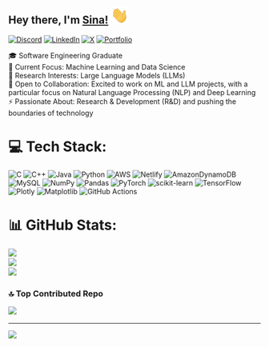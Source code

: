 <!--
**sinapordanesh/sinapordanesh** is a ✨ _special_ ✨ repository because its `README.md` (this file) appears on your GitHub profile.

Here are some ideas to get you started:

- 🔭 I’m currently working on ...
- 🌱 I’m currently learning ...
- 👯 I’m looking to collaborate on ...
- 🤔 I’m looking for help with ...
- 💬 Ask me about ...
- 📫 How to reach me: ...
- 😄 Pronouns: ...
- ⚡ Fun fact: ...
-->

## Hey there, I'm [Sina!](https://samanpordanesh.com/) <img alt="GIF" src="https://raw.githubusercontent.com/Brillianttyagi/Brillianttyagi/master/hand.gif" width=35 />
[![Discord](https://img.shields.io/badge/Discord-%237289DA.svg?logo=discord&logoColor=white)](https://discord.gg/sina4437) [![LinkedIn](https://img.shields.io/badge/LinkedIn-%230077B5.svg?logo=linkedin&logoColor=white)](https://linkedin.com/in/linkedin.com/in/samanpordanesh) [![X](https://img.shields.io/badge/X-black.svg?logo=X&logoColor=white)](https://x.com/@sina_pordanesh) 
[![Portfolio](https://img.shields.io/badge/Saman's_Website-Online-blue)](https://samanpordanesh.com/)

🎓 Software Engineering Graduate<br>
🌱 Current Focus: Machine Learning and Data Science<br>
🔭 Research Interests: Large Language Models (LLMs)<br>
🤔 Open to Collaboration: Excited to work on ML and LLM projects, with a particular focus on Natural Language Processing (NLP) and Deep Learning<br>
⚡ Passionate About: Research & Development (R&D) and pushing the boundaries of technology<br>

# 💻 Tech Stack:
![C](https://img.shields.io/badge/c-%2300599C.svg?style=for-the-badge&logo=c&logoColor=white) ![C++](https://img.shields.io/badge/c++-%2300599C.svg?style=for-the-badge&logo=c%2B%2B&logoColor=white) ![Java](https://img.shields.io/badge/java-%23ED8B00.svg?style=for-the-badge&logo=openjdk&logoColor=white) ![Python](https://img.shields.io/badge/python-3670A0?style=for-the-badge&logo=python&logoColor=ffdd54) ![AWS](https://img.shields.io/badge/AWS-%23FF9900.svg?style=for-the-badge&logo=amazon-aws&logoColor=white) ![Netlify](https://img.shields.io/badge/netlify-%23000000.svg?style=for-the-badge&logo=netlify&logoColor=#00C7B7) ![AmazonDynamoDB](https://img.shields.io/badge/Amazon%20DynamoDB-4053D6?style=for-the-badge&logo=Amazon%20DynamoDB&logoColor=white) ![MySQL](https://img.shields.io/badge/mysql-4479A1.svg?style=for-the-badge&logo=mysql&logoColor=white) ![NumPy](https://img.shields.io/badge/numpy-%23013243.svg?style=for-the-badge&logo=numpy&logoColor=white) ![Pandas](https://img.shields.io/badge/pandas-%23150458.svg?style=for-the-badge&logo=pandas&logoColor=white) ![PyTorch](https://img.shields.io/badge/PyTorch-%23EE4C2C.svg?style=for-the-badge&logo=PyTorch&logoColor=white) ![scikit-learn](https://img.shields.io/badge/scikit--learn-%23F7931E.svg?style=for-the-badge&logo=scikit-learn&logoColor=white) ![TensorFlow](https://img.shields.io/badge/TensorFlow-%23FF6F00.svg?style=for-the-badge&logo=TensorFlow&logoColor=white) ![Plotly](https://img.shields.io/badge/Plotly-%233F4F75.svg?style=for-the-badge&logo=plotly&logoColor=white) ![Matplotlib](https://img.shields.io/badge/Matplotlib-%23ffffff.svg?style=for-the-badge&logo=Matplotlib&logoColor=black) ![GitHub Actions](https://img.shields.io/badge/github%20actions-%232671E5.svg?style=for-the-badge&logo=githubactions&logoColor=white)
# 📊 GitHub Stats:
![](https://github-readme-stats.vercel.app/api?username=sinapordanesh&theme=default&hide_border=false&include_all_commits=true&count_private=true)<br/>
![](https://github-readme-streak-stats.herokuapp.com/?user=sinapordanesh&theme=default&hide_border=false)<br/>
![](https://github-readme-stats.vercel.app/api/top-langs/?username=sinapordanesh&theme=default&hide_border=false&include_all_commits=true&count_private=true&layout=compact)

### 🔝 Top Contributed Repo
![](https://github-contributor-stats.vercel.app/api?username=sinapordanesh&limit=5&theme=default&combine_all_yearly_contributions=true)

---
[![](https://visitcount.itsvg.in/api?id=sinapordanesh&icon=0&color=0)](https://visitcount.itsvg.in)
